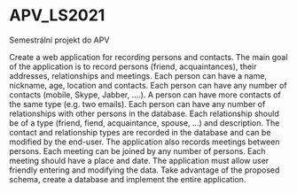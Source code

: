 # APV_LS2021
Semestrální projekt do APV

Create a web application for recording persons and contacts. The main goal of the application is to record persons (friend, acquaintances), their addresses, relationships and meetings. Each person can have a name, nickname, age, location and contacts. Each person can have any number of contacts (mobile, Skype, Jabber, ….). A person can have more contacts of the same type (e.g. two emails). Each person can have any number of relationships with other persons in the database. Each relationship should be of a type (friend, fiend, acquaintance, spouse, …) and description. The contact and relationship types are recorded in the database and can be modified by the end-user. The application also records meetings between persons. Each meeting can be joined by any number of persons. Each meeting should have a place and date. The application must allow user friendly entering and modifying the data. Take advantage of the proposed schema, create a database and implement the entire application.

